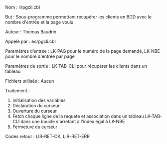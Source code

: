 Nom : lirpgcli.cbl

But : Sous-programme permettant récupérer les clients en BDD avec le nombre d'entrée et la page voulu 

Auteur : Thomas Baudrin

Appelé par : ecrpgcli.cbl

Paramètres d’entrée : LK-PAG pour le numéro de la page demandé, LK-NBE pour le nombre d'entrée par page

Paramètres de sortie : LK-TAB-CLI pour récupérer les clients dans un tableau

Fichiers utilisés : Aucun

Traitement : 
1) Initialisation des variables
2) Déclaration du curseur
3) Ouverture du curseur
4) Fetch chaque ligne de la requete et association dans un tableau LK-TAB-CLI dans une boucle s'arretant à l'index égal à LK-NBE
5) Fermeture du curseur

Codes retour : LIR-RET-OK, LIR-RET-ERR